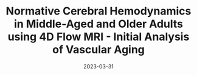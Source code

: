 ---
title: "Normative Cerebral Hemodynamics in Middle-Aged and Older Adults using 4D Flow MRI - Initial Analysis of Vascular Aging"
collection: publications
permalink: /publication/2023-03-31-normals
date: 2023-03-31
venue: 'Radiology'
paperurl: 
link: https://pubmed.ncbi.nlm.nih.gov/36943077/
code: 
github: 
citation: 'Roberts, G. S., Peret, A., Koscik, R. L., Jonaitis, E. M., Hoffman, C. A., Rivera-Rivera, L. A., Cody, K. A., Rowley, H. A., Johnson, S. C., Wieben, O., Johnson, K. M., & Eisenmenger, L. B (2023). "Normative Cerebral Hemodynamics in Middle-Aged and Older Adults using 4D Flow MRI: Initial Analysis of Vascular Aging". <i>Radiology</i>. 307(3):e222685. doi: 10.1148/radiol.222685'
---
